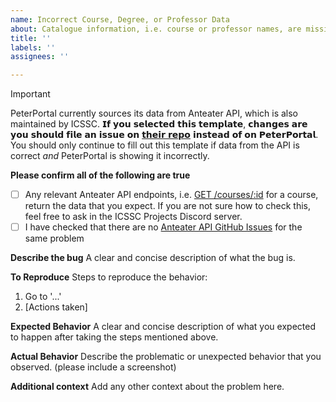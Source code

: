 ```yaml
---
name: Incorrect Course, Degree, or Professor Data
about: Catalogue information, i.e. course or professor names, are missing or incorrect
title: ''
labels: ''
assignees: ''

---
```


> [!IMPORTANT]
> PeterPortal currently sources its data from Anteater API, which is also maintained by ICSSC. 𝗜𝗳 𝘆𝗼𝘂 𝘀𝗲𝗹𝗲𝗰𝘁𝗲𝗱 𝘁𝗵𝗶𝘀 𝘁𝗲𝗺𝗽𝗹𝗮𝘁𝗲, 𝗰𝗵𝗮𝗻𝗴𝗲𝘀 𝗮𝗿𝗲 𝘆𝗼𝘂 𝘀𝗵𝗼𝘂𝗹𝗱 𝗳𝗶𝗹𝗲 𝗮𝗻 𝗶𝘀𝘀𝘂𝗲 𝗼𝗻 [𝘁𝗵𝗲𝗶𝗿 𝗿𝗲𝗽𝗼](https://github.com/icssc/anteater-api/issues) 𝗶𝗻𝘀𝘁𝗲𝗮𝗱 𝗼𝗳 𝗼𝗻 𝗣𝗲𝘁𝗲𝗿𝗣𝗼𝗿𝘁𝗮𝗹. You should only continue to fill out this template if data from the API is correct *and* PeterPortal is showing it incorrectly.

**Please confirm all of the following are true**
- [ ] Any relevant Anteater API endpoints, i.e. [GET /courses/:id](https://anteaterapi.com/reference#tag/courses/get/v2/rest/courses/batch) for a course, return the data that you expect. If you are not sure how to check this, feel free to ask in the ICSSC Projects Discord server.
- [ ] I have checked that there are no [Anteater API GitHub Issues](https://github.com/icssc/anteater-api/issues) for the same problem

**Describe the bug**
A clear and concise description of what the bug is.

**To Reproduce**
Steps to reproduce the behavior:
1. Go to '...'
2. [Actions taken]

**Expected Behavior**
A clear and concise description of what you expected to happen after taking the steps mentioned above.

**Actual Behavior**
Describe the problematic or unexpected behavior that you observed. (please include a screenshot)

**Additional context**
Add any other context about the problem here.
